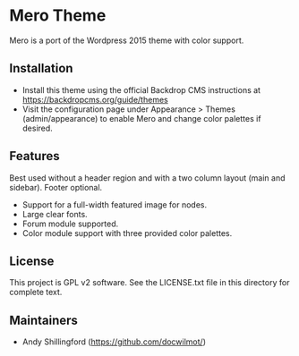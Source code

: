 Mero Theme
====================
Mero is a port of the Wordpress 2015 theme with color support. 


Installation
------------
- Install this theme using the official Backdrop CMS instructions at
  https://backdropcms.org/guide/themes
- Visit the configuration page under Appearance > Themes (admin/appearance) 
  to enable Mero and change color palettes if desired.
  
Features
--------
Best used without a header region and with a two column layout (main and 
sidebar). Footer optional.

- Support for a full-width featured image for nodes.
- Large clear fonts.
- Forum module supported.
- Color module support with three provided color palettes.


License
-------

This project is GPL v2 software. See the LICENSE.txt file in this directory for
complete text.

Maintainers
-----------

- Andy Shillingford (https://github.com/docwilmot/)
